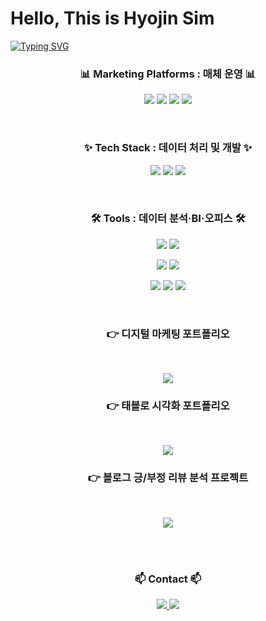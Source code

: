 # Hello, This is Hyojin Sim


[![Typing SVG](https://readme-typing-svg.demolab.com?font=Fira+Code&weight=500&size=30&pause=1000&color=591DF7&background=D5D5D500&width=600&height=100&lines=Welcome+to+Simi%60s+Github;Experienced+Digital+Marketing)](https://git.io/typing-svg)

<h3 align="center">📊 Marketing Platforms : 매체 운영 📊</h3>

<p align="center">
  <img src="https://img.shields.io/badge/Naver-03C75A?style=for-the-badge&logo=naver&logoColor=white"/>
  <img src="https://img.shields.io/badge/Kakao-FFCD00?style=for-the-badge&logo=kakao&logoColor=black"/>
  <img src="https://img.shields.io/badge/Meta-0866FF?style=for-the-badge&logo=meta&logoColor=white"/>
  <img src="https://img.shields.io/badge/Google-FAFAFA?style=for-the-badge&logo=Google&logoColor=4285F4"/>
</p>
</p>
<br>
<h3 align="center">✨ Tech Stack : 데이터 처리 및 개발 ✨</h3>

<p align="center">
  <img src="https://img.shields.io/badge/mysql-4479A1.svg?style=for-the-badge&logo=mysql&logoColor=white"/>
  <img src="https://img.shields.io/badge/python-3670A0?style=for-the-badge&logo=python&logoColor=ffdd54"/>
  <img src="https://img.shields.io/badge/r-%23276DC3.svg?style=for-the-badge&logo=r&logoColor=white"/>
</p>
</p>
<br>
<h3 align="center">🛠 Tools : 데이터 분석·BI·오피스 🛠</h3>

<p align="center">
  <img src="https://img.shields.io/badge/jupyter-%23FA0F00.svg?style=for-the-badge&logo=jupyter&logoColor=white"/>
  <img src="https://img.shields.io/badge/RStudio-4285F4?style=for-the-badge&logo=rstudio&logoColor=white"/>
<p align="center">
  <img src="https://img.shields.io/badge/Google_Analytics_4-F9AB00?style=for-the-badge&logo=googleanalytics&logoColor=white"/>
  <img src="https://img.shields.io/badge/Tableau-E97627?style=for-the-badge&logo=tableau&logoColor=white"/>
</p>
<p align="center">
  <img src="https://img.shields.io/badge/Microsoft_PowerPoint-B7472A?style=for-the-badge&logo=microsoft-powerpoint&logoColor=white"/>
  <img src="https://img.shields.io/badge/Microsoft_Excel-217346?style=for-the-badge&logo=microsoft-excel&logoColor=white"/>
  <img src="https://img.shields.io/badge/Microsoft_Word-2B579A?style=for-the-badge&logo=microsoft-word&logoColor=white"/>
</p>
</p>
<br>

<h3 align="center">👉 디지털 마케팅 포트폴리오 </h3>
<br>
<p align="center">
  <a href="https://raw.githubusercontent.com/ssiimmiihh/Marketing-Project/main/hyojin_performance%20marketing%20pp.pdf">
    <img src="https://img.shields.io/badge/Download-Portfolio-white?style=for-the-badge&logo=adobeacrobatreader&logoColor=black"/>
  </a>
</p>


<h3 align="center">👉 태블로 시각화 포트폴리오 </h3>
<br>
<p align="center">
  <a href="https://public.tableau.com/app/profile/luciasim">
    <img src="https://img.shields.io/badge/View-Tableau-blue?style=for-the-badge&logo=github&logoColor=white"/>
  </a>
</p>
<h3 align="center">👉 블로그 긍/부정 리뷰 분석 프로젝트 </h3>
<br>
<p align="center">
  <a href="https://github.com/ssiimmiihh/Streamlitproject_Review">
    <img src="https://img.shields.io/badge/View-Streamlit&nbsp;Project-white?style=for-the-badge&logo=github&logoColor=grey"/>
  </a>
</p>

<br>
<br>

<h3 align="center">📫 Contact 📫</h3>

<p align="center">
  <a href="https://www.linkedin.com/in/luciahsim"target="_blank">
    <img src="https://img.shields.io/badge/linkedin-%230077B5.svg?style=for-the-badge&logo=linkedin&logoColor=white"/>
  </a>
  <a href="mailto:shj970313@gmail.com">
    <img src="https://img.shields.io/badge/shj970313@gmail.com-D14836?style=for-the-badge&logo=gmail&logoColor=white"/>
  </a>
</p>
